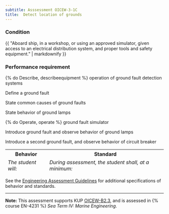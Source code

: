```yaml
---
subtitle: Asssessment OICEW-3-1C
title:  Detect location of grounds
---
```




### Condition

{{ "Aboard ship, in a workshop, or using an approved simulator, given access to an electrical distribution system, and proper tools and safety equipment." | markdownify }}

### Performance requirement 

<table width='100%' class='Guidelines'>
 <thead>
 <tr>
     <th class='thirty'>Behavior</th>
     <th class='seventy'>Standard</th>
 </tr>
 <tr>
     <td><em>The student will:</em></td>
     <td><em>During assessment, the student shall, at a minimum:</em></td>
 </tr>
 </thead>
 <tbody>


<!--rowstart-->

{% do Describe, describeequipment %} operation of ground fault detection systems

<!--cellbreak-->

Define a ground fault

State common causes of ground faults

State behavior of ground lamps

<!--rowend-->


<!--rowstart-->

{% do Operate, operate %} ground fault simulator

<!--cellbreak-->

Introduce ground fault and observe behavior of ground lamps

Introduce a second ground fault, and observe behavior of circuit breaker

<!--rowend-->


 </tbody>
 </table>



See the [Engineering Assessment Guidelines](guidelines) for additional specifications of behavior and standards.


*****

**Note:** This assessment supports KUP [OICEW-B2.3]({{site.baseurl}}/tables/31.html#OICEW-B2.3), and is assessed in  {% course  EN-4231 %}  *Sea Term IV: Marine Engineering*. 

